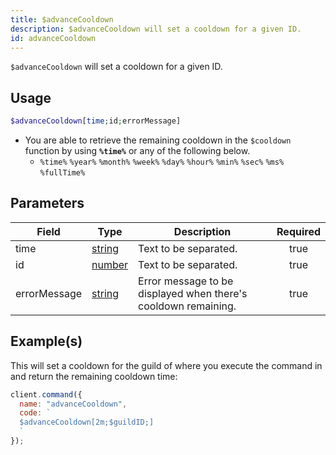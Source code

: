 ```yaml
---
title: $advanceCooldown
description: $advanceCooldown will set a cooldown for a given ID.
id: advanceCooldown
---
```


`$advanceCooldown` will set a cooldown for a given ID.

## Usage

```php
$advanceCooldown[time;id;errorMessage]
```

- You are able to retrieve the remaining cooldown in the `$cooldown` function by using **`%time%`** or any of the
  following below.
  - `%time%` `%year%` `%month%` `%week%` `%day%` `%hour%` `%min%` `%sec%` `%ms%` `%fullTime%`

## Parameters

| Field        | Type                                                                                              | Description                                                    | Required |
| ------------ | ------------------------------------------------------------------------------------------------- | -------------------------------------------------------------- | :------: |
| time         | [string](https://developer.mozilla.org/en-US/docs/Web/JavaScript/Reference/Global_Objects/String) | Text to be separated.                                          |   true   |
| id           | [number](https://developer.mozilla.org/en-US/docs/Web/JavaScript/Reference/Global_Objects/Number) | Text to be separated.                                          |   true   |
| errorMessage | [string](https://developer.mozilla.org/en-US/docs/Web/JavaScript/Reference/Global_Objects/String) | Error message to be displayed when there's cooldown remaining. |   true   |

## Example(s)

This will set a cooldown for the guild of where you execute the command in and return the remaining cooldown time:

```javascript
client.command({
  name: "advanceCooldown",
  code: `
  $advanceCooldown[2m;$guildID;]
  `
});
```
